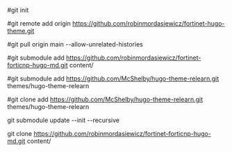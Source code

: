 
#git init

#git remote add origin https://github.com/robinmordasiewicz/fortinet-hugo-theme.git

#git pull origin main --allow-unrelated-histories

#git submodule add https://github.com/robinmordasiewicz/fortinet-forticnp-hugo-md.git content/

#git submodule add https://github.com/McShelby/hugo-theme-relearn.git themes/hugo-theme-relearn

#git clone add https://github.com/McShelby/hugo-theme-relearn.git themes/hugo-theme-relearn

git submodule update --init --recursive

git clone https://github.com/robinmordasiewicz/fortinet-forticnp-hugo-md.git content/






